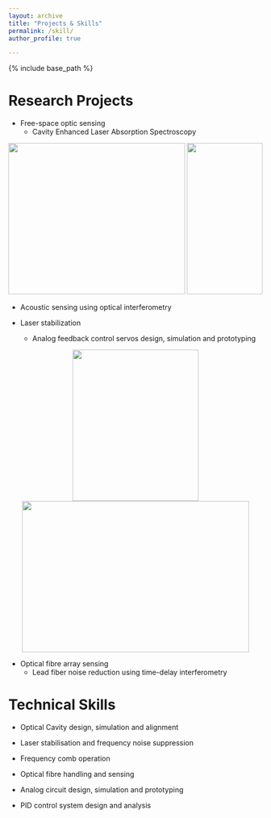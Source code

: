 ```yaml
---
layout: archive
title: "Projects & Skills"
permalink: /skill/
author_profile: true

---
```


{% include base_path %}

Research Projects
======
* Free-space optic sensing
   * Cavity Enhanced Laser Absorption Spectroscopy
   
<p align="center">
  <img width="350" height="300" src="http://yajieguan.github.io/images/cavity1.JPG" >
  <img width="150" height="300" src="http://yajieguan.github.io/images/cavity2.jpg">
</p>


   * Acoustic sensing using optical interferometry
   
* Laser stabilization
   * Analog feedback control servos design, simulation and prototyping
   
<p align="center">
  <img width="250" height="300" src="http://yajieguan.github.io/images/Servo1.jpg">
  <img width="450" height="300" src="http://yajieguan.github.io/images/Servo2.jpg">
</p>

* Optical fibre array sensing
   * Lead fiber noise reduction using time-delay interferometry
  


  
Technical Skills
======
* Optical Cavity design, simulation and alignment

* Laser stabilisation and frequency noise suppression

* Frequency comb operation

* Optical fibre handling and sensing

* Analog circuit design, simulation and prototyping

* PID control system design and analysis  


